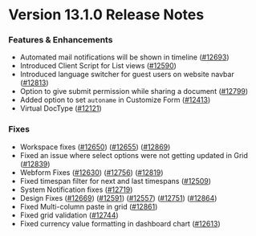 # Version 13.1.0 Release Notes

### Features & Enhancements

- Automated mail notifications will be shown in timeline ([#12693](https://github.com/traquent/traquent/pull/12693))
- Introduced Client Script for List views ([#12590](https://github.com/traquent/traquent/pull/12590))
- Introduced language switcher for guest users on website navbar ([#12813](https://github.com/traquent/traquent/pull/12813))
- Option to give submit permission while sharing a document ([#12799](https://github.com/traquent/traquent/pull/12799))
- Added option to set `autoname` in Customize Form ([#12413](https://github.com/traquent/traquent/pull/12413))
- Virtual DocType ([#12121](https://github.com/traquent/traquent/pull/12121))

### Fixes

- Workspace fixes ([#12650](https://github.com/traquent/traquent/pull/12650)) ([#12655](https://github.com/traquent/traquent/pull/12655)) ([#12869](https://github.com/traquent/traquent/pull/12869))
- Fixed an issue where select options were not getting updated in Grid ([#12839](https://github.com/traquent/traquent/pull/12839))
- Webform Fixes ([#12630](https://github.com/traquent/traquent/pull/12630)) ([#12756](https://github.com/traquent/traquent/pull/12756)) ([#12819](https://github.com/traquent/traquent/pull/12819))
- Fixed timespan filter for next and last timespans ([#12509](https://github.com/traquent/traquent/pull/12509))
- System Notification fixes ([#12719](https://github.com/traquent/traquent/pull/12719))
- Design Fixes ([#12669](https://github.com/traquent/traquent/pull/12669)) ([#12591](https://github.com/traquent/traquent/pull/12591)) ([#12557](https://github.com/traquent/traquent/pull/12557)) ([#12751](https://github.com/traquent/traquent/pull/12751)) ([#12864](https://github.com/traquent/traquent/pull/12864))
- Fixed Multi-column paste in grid ([#12861](https://github.com/traquent/traquent/pull/12861))
- Fixed grid validation ([#12744](https://github.com/traquent/traquent/pull/12744))
- Fixed currency value formatting in dashboard chart ([#12613](https://github.com/traquent/traquent/pull/12613))
